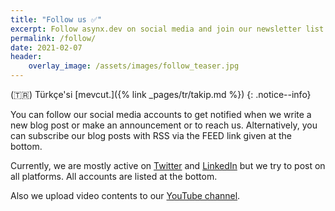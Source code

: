 ```yaml
---
title: "Follow us ✅"
excerpt: Follow asynx.dev on social media and join our newsletter list
permalink: /follow/
date: 2021-02-07
header:
    overlay_image: /assets/images/follow_teaser.jpg
---
```


(🇹🇷) Türkçe'si [mevcut.]({% link _pages/tr/takip.md %})
{: .notice--info}

You can follow our social media accounts to get notified when we write a new
blog post or make an announcement or to reach us. Alternatively, you can
subscribe our blog posts with RSS via the FEED link given at the bottom.

Currently, we are mostly
active on [Twitter](https://twitter.com/asynxdev) and
[LinkedIn](https://www.linkedin.com/groups/12487093) but we try to post on all
platforms. All accounts are listed at the bottom.

Also we upload video contents to our [YouTube
channel](https://www.youtube.com/channel/UChKHdhl2GGmMD2hhyrd67Xw).
